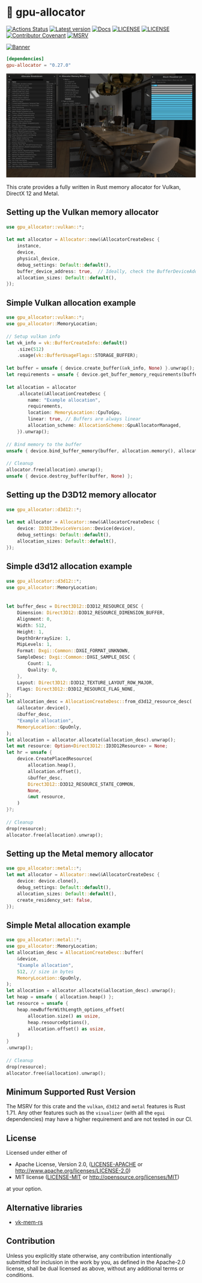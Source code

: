 # 📒 gpu-allocator

[![Actions Status](https://img.shields.io/github/actions/workflow/status/Traverse-Research/gpu-allocator/ci.yml?branch=main&logo=github)](https://github.com/Traverse-Research/gpu-allocator/actions)
[![Latest version](https://img.shields.io/crates/v/gpu-allocator.svg?logo=rust)](https://crates.io/crates/gpu-allocator)
[![Docs](https://img.shields.io/docsrs/gpu-allocator?logo=docs.rs)](https://docs.rs/gpu-allocator/)
[![LICENSE](https://img.shields.io/badge/license-MIT-blue.svg)](LICENSE-MIT)
[![LICENSE](https://img.shields.io/badge/license-apache-blue.svg?logo=apache)](LICENSE-APACHE)
[![Contributor Covenant](https://img.shields.io/badge/contributor%20covenant-v1.4%20adopted-ff69b4.svg)](../main/CODE_OF_CONDUCT.md)
[![MSRV](https://img.shields.io/badge/rustc-1.71.0+-ab6000.svg)](https://blog.rust-lang.org/2023/07/13/Rust-1.71.0.html)

[![Banner](banner.png)](https://traverseresearch.nl)

```toml
[dependencies]
gpu-allocator = "0.27.0"
```

![Visualizer](visualizer.png)

This crate provides a fully written in Rust memory allocator for Vulkan, DirectX 12 and Metal.

## Setting up the Vulkan memory allocator

```rust
use gpu_allocator::vulkan::*;

let mut allocator = Allocator::new(&AllocatorCreateDesc {
    instance,
    device,
    physical_device,
    debug_settings: Default::default(),
    buffer_device_address: true,  // Ideally, check the BufferDeviceAddressFeatures struct.
    allocation_sizes: Default::default(),
});
```

## Simple Vulkan allocation example

```rust
use gpu_allocator::vulkan::*;
use gpu_allocator::MemoryLocation;

// Setup vulkan info
let vk_info = vk::BufferCreateInfo::default()
    .size(512)
    .usage(vk::BufferUsageFlags::STORAGE_BUFFER);

let buffer = unsafe { device.create_buffer(&vk_info, None) }.unwrap();
let requirements = unsafe { device.get_buffer_memory_requirements(buffer) };

let allocation = allocator
    .allocate(&AllocationCreateDesc {
        name: "Example allocation",
        requirements,
        location: MemoryLocation::CpuToGpu,
        linear: true, // Buffers are always linear
        allocation_scheme: AllocationScheme::GpuAllocatorManaged,
    }).unwrap();

// Bind memory to the buffer
unsafe { device.bind_buffer_memory(buffer, allocation.memory(), allocation.offset()).unwrap() };

// Cleanup
allocator.free(allocation).unwrap();
unsafe { device.destroy_buffer(buffer, None) };
```

## Setting up the D3D12 memory allocator

```rust
use gpu_allocator::d3d12::*;

let mut allocator = Allocator::new(&AllocatorCreateDesc {
    device: ID3D12DeviceVersion::Device(device),
    debug_settings: Default::default(),
    allocation_sizes: Default::default(),
});
```

## Simple d3d12 allocation example

```rust
use gpu_allocator::d3d12::*;
use gpu_allocator::MemoryLocation;


let buffer_desc = Direct3D12::D3D12_RESOURCE_DESC {
    Dimension: Direct3D12::D3D12_RESOURCE_DIMENSION_BUFFER,
    Alignment: 0,
    Width: 512,
    Height: 1,
    DepthOrArraySize: 1,
    MipLevels: 1,
    Format: Dxgi::Common::DXGI_FORMAT_UNKNOWN,
    SampleDesc: Dxgi::Common::DXGI_SAMPLE_DESC {
        Count: 1,
        Quality: 0,
    },
    Layout: Direct3D12::D3D12_TEXTURE_LAYOUT_ROW_MAJOR,
    Flags: Direct3D12::D3D12_RESOURCE_FLAG_NONE,
};
let allocation_desc = AllocationCreateDesc::from_d3d12_resource_desc(
    &allocator.device(),
    &buffer_desc,
    "Example allocation",
    MemoryLocation::GpuOnly,
);
let allocation = allocator.allocate(&allocation_desc).unwrap();
let mut resource: Option<Direct3D12::ID3D12Resource> = None;
let hr = unsafe {
    device.CreatePlacedResource(
        allocation.heap(),
        allocation.offset(),
        &buffer_desc,
        Direct3D12::D3D12_RESOURCE_STATE_COMMON,
        None,
        &mut resource,
    )
}?;

// Cleanup
drop(resource);
allocator.free(allocation).unwrap();
```

## Setting up the Metal memory allocator

```rust
use gpu_allocator::metal::*;
let mut allocator = Allocator::new(&AllocatorCreateDesc {
    device: device.clone(),
    debug_settings: Default::default(),
    allocation_sizes: Default::default(),
    create_residency_set: false,
});
```

## Simple Metal allocation example
```rust
use gpu_allocator::metal::*;
use gpu_allocator::MemoryLocation;
let allocation_desc = AllocationCreateDesc::buffer(
    &device,
    "Example allocation",
    512, // size in bytes
    MemoryLocation::GpuOnly,
);
let allocation = allocator.allocate(&allocation_desc).unwrap();
let heap = unsafe { allocation.heap() };
let resource = unsafe {
    heap.newBufferWithLength_options_offset(
        allocation.size() as usize,
        heap.resourceOptions(),
        allocation.offset() as usize,
    )
}
.unwrap();

// Cleanup
drop(resource);
allocator.free(&allocation).unwrap();
```

## Minimum Supported Rust Version

The MSRV for this crate and the `vulkan`, `d3d12` and `metal` features is Rust 1.71.  Any other features such as the `visualizer` (with all the `egui` dependencies) may have a higher requirement and are not tested in our CI.

## License

Licensed under either of

- Apache License, Version 2.0, ([LICENSE-APACHE](../master/LICENSE-APACHE) or http://www.apache.org/licenses/LICENSE-2.0)
- MIT license ([LICENSE-MIT](../master/LICENSE-MIT) or http://opensource.org/licenses/MIT)

at your option.

## Alternative libraries

- [vk-mem-rs](https://github.com/gwihlidal/vk-mem-rs)

## Contribution

Unless you explicitly state otherwise, any contribution intentionally
submitted for inclusion in the work by you, as defined in the Apache-2.0
license, shall be dual licensed as above, without any additional terms or
conditions.
